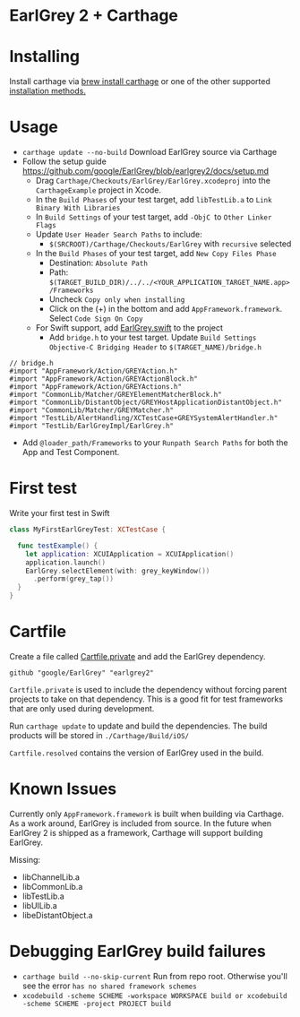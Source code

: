 # EarlGrey 2 + Carthage

# Installing

Install carthage via [brew install carthage](https://github.com/Carthage/Carthage#installing-carthage) or one of the other supported [installation methods.](https://github.com/Carthage/Carthage#installing-carthage)

# Usage

- `carthage update --no-build` Download EarlGrey source via Carthage
- Follow the setup guide https://github.com/google/EarlGrey/blob/earlgrey2/docs/setup.md
  - Drag `Carthage/Checkouts/EarlGrey/EarlGrey.xcodeproj` into the `CarthageExample` project in Xcode.
  - In the `Build Phases` of your test target, add `libTestLib.a` to `Link Binary With Libraries`
  - In `Build Settings` of your test target, add `-ObjC `to `Other Linker Flags`
  - Update `User Header Search Paths` to include:
    - `$(SRCROOT)/Carthage/Checkouts/EarlGrey` with `recursive` selected
  - In the `Build Phases` of your test target, add `New Copy Files Phase`
    - Destination: `Absolute Path`
    - Path: `$(TARGET_BUILD_DIR)/../../<YOUR_APPLICATION_TARGET_NAME.app>/Frameworks`
    - Uncheck `Copy only when installing`
    - Click on the (+) in the bottom and add `AppFramework.framework`. Select `Code Sign On Copy`
  - For Swift support, add [EarlGrey.swift](https://github.com/google/EarlGrey/blob/earlgrey2/TestLib/Swift/EarlGrey.swift) to the project
    - Add `bridge.h` to your test target. Update `Build Settings` `Objective-C Bridging Header` to `$(TARGET_NAME)/bridge.h`
```objc
// bridge.h
#import "AppFramework/Action/GREYAction.h"
#import "AppFramework/Action/GREYActionBlock.h"
#import "AppFramework/Action/GREYActions.h"
#import "CommonLib/Matcher/GREYElementMatcherBlock.h"
#import "CommonLib/DistantObject/GREYHostApplicationDistantObject.h"
#import "CommonLib/Matcher/GREYMatcher.h"
#import "TestLib/AlertHandling/XCTestCase+GREYSystemAlertHandler.h"
#import "TestLib/EarlGreyImpl/EarlGrey.h"
```
  -  Add `@loader_path/Frameworks` to your `Runpath Search Paths` for both the App and Test Component.

# First test

Write your first test in Swift

```swift
class MyFirstEarlGreyTest: XCTestCase {

  func testExample() {
    let application: XCUIApplication = XCUIApplication()
    application.launch()
    EarlGrey.selectElement(with: grey_keyWindow())
      .perform(grey_tap())
  }
}
```

# Cartfile

Create a file called [Cartfile.private](https://github.com/Carthage/Carthage/blob/master/Documentation/Artifacts.md) and add the EarlGrey dependency.

`github "google/EarlGrey" "earlgrey2"`

`Cartfile.private` is used to include the dependency without forcing parent projects to take on that dependency. This is a good fit for test frameworks
that are only used during development.

Run `carthage update` to update and build the dependencies. The build products will be stored in `./Carthage/Build/iOS/` 

`Cartfile.resolved` contains the version of EarlGrey used in the build.

# Known Issues

Currently only `AppFramework.framework` is built when building via Carthage. As a work around, EarlGrey is included from source.
In the future when EarlGrey 2 is shipped as a framework, Carthage will support building EarlGrey.

Missing:

 - libChannelLib.a
 - libCommonLib.a
 - libTestLib.a
 - libUILib.a
 - libeDistantObject.a

# Debugging EarlGrey build failures

- `carthage build --no-skip-current` Run from repo root. Otherwise you'll see the error `has no shared framework schemes`
- `xcodebuild -scheme SCHEME -workspace WORKSPACE build or xcodebuild -scheme SCHEME -project PROJECT build`
